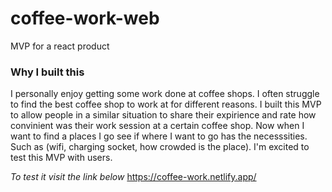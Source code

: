 # coffee-work-web
MVP for a react product 

### Why I built this
I personally enjoy getting some work done at coffee shops. I often struggle to find the best coffee shop to work at for different reasons.
I built this MVP to allow people in a similar situation to share their expirience and rate how convinient was their work session at a certain coffee shop.
Now when I want to find a places I go see if where I want to go has the necesssities. Such as (wifi, charging socket, how crowded is the place).
I'm excited to test this MVP with users.

*To test it visit the link below*
https://coffee-work.netlify.app/
